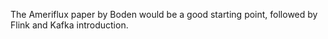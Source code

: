 The Ameriflux paper by Boden would be a good starting point, followed by Flink and Kafka introduction.